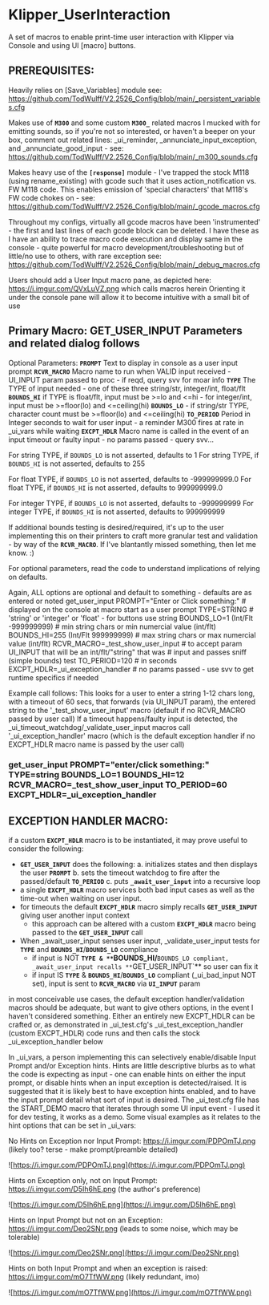 # Klipper_UserInteraction
A set of macros to enable print-time user interaction with Klipper via Console and using UI [macro] buttons.

## PREREQUISITES:

Heavily relies on [Save_Variables] module
see: https://github.com/TodWulff/V2.2526_Config/blob/main/_persistent_variables.cfg

Makes use of **`M300`** and some custom **`M300_`** related macros I mucked with for emitting sounds, so if you're not so
interested, or haven't a beeper on your box, comment out related lines: _ui_reminder, _annunciate_input_exception,
and _annunciate_good_input - see: https://github.com/TodWulff/V2.2526_Config/blob/main/_m300_sounds.cfg

Makes heavy use of the **`[response]`** module - I've trapped the stock M118 (using rename_existing) with gcode such
that it uses action_notification vs. FW M118 code.  This enables emission of 'special characters' that M118's
FW code chokes on - see: https://github.com/TodWulff/V2.2526_Config/blob/main/_gcode_macros.cfg

Throughout my configs, virtually all gcode macros have been 'instrumented' - the first and last lines of each gcode
block can be deleted.  I have these as I have an ability to trace macro code execution and display same in the
console - quite powerful for macro development/troubleshooting but of little/no use to others, with rare exception
see: https://github.com/TodWulff/V2.2526_Config/blob/main/_debug_macros.cfg

Users should add a User Input macro pane, as depicted here: https://i.imgur.com/QVxLuVZ.png which calls macros herein
Orienting it under the console pane will allow it to become intuitive with a small bit of use

## Primary Macro:  GET_USER_INPUT  Parameters and related dialog follows

Optional Parameters:
**`PROMPT`**	Text to display in console as a user input prompt
**`RCVR_MACRO`**	Macro name to run when VALID input received - UI_INPUT param passed to proc - if reqd, query svv for moar info
**`TYPE`**	The TYPE of input needed - one of these three string/str, integer/int, float/flt
**`BOUNDS_HI`**	if TYPE is float/flt, input must be >=lo and <=hi - for integer/int, input must be >=floor(lo) and <=ceiling(hi)
**`BOUNDS_LO`**	 - if string/str TYPE, character count must be >=floor(lo) and <=ceiling(hi)
**`TO_PERIOD`**	Period in Integer seconds to wait for user input - a reminder M300 fires at rate in _ui_vars while waiting
**`EXCPT_HDLR`**	Macro name is called in the event of an input timeout or faulty input - no params passed - query svv...

For string TYPE, if `BOUNDS_LO` is not asserted, defaults to 1
For string TYPE, if `BOUNDS_HI` is not asserted, defaults to 255

For float TYPE, if `BOUNDS_LO` is not asserted, defaults to -999999999.0
For float TYPE, if `BOUNDS_HI` is not asserted, defaults to 999999999.0

For integer TYPE, if `BOUNDS_LO` is not asserted, defaults to -999999999
For integer TYPE, if `BOUNDS_HI` is not asserted, defaults to 999999999

If additional bounds testing is desired/required, it's up to the user implementing this on their printers to craft more granular
test and validation - by way of the **`RCVR_MACRO`**.  If I've blantantly missed something, then let me know. :)

For optional parameters, read the code to understand implications of relying on defaults.

Again, ALL options are optional and default to something - defaults are as entered or noted
get_user_input	PROMPT="Enter or Click something:"		# displayed on the console at macro start as a user prompt
		TYPE=STRING					# 'string' or 'integer' or 'float' - for buttons use string
		BOUNDS_LO=1		(Int/Flt -999999999)	# min string chars or min numercial value (int/flt)
		BOUNDS_HI=255		(Int/Flt  999999999)	# max string chars or max numercial value (int/flt)
		RCVR_MACRO=_test_show_user_input		# to accept param UI_INPUT that will be an int/flt/"string" that was 
								# input and passes sniff (simple bounds) test
		TO_PERIOD=120					# in seconds
		EXCPT_HDLR=_ui_exception_handler		# no params passed - use svv to get runtime specifics if needed

Example call follows:
This looks for a user to enter a string 1-12 chars long, with a timeout of 60 secs, that forwards (via UI_INPUT param),
the entered string to the '_test_show_user_input' macro (default if no RCVR_MACRO passed by user call)
If a timeout happens/faulty input is detected, the _ui_timeout_watchdog/_validate_user_input macros call '_ui_exception_handler' macro
(which is the default exception handler if no EXCPT_HDLR macro name is passed by the user call)

### get_user_input PROMPT="enter/click something:" TYPE=string BOUNDS_LO=1 BOUNDS_HI=12 RCVR_MACRO=_test_show_user_input TO_PERIOD=60 EXCPT_HDLR=_ui_exception_handler

## EXCEPTION HANDLER MACRO:
if a custom **`EXCPT_HDLR`** macro is to be instantiated, it may prove useful to consider the following:
 - **`GET_USER_INPUT`** does the following:
    a. initializes states and then displays the user **`PROMPT`**
    b. sets the timeout watchdog to fire after the passed/default **`TO_PERIOD`**
    c. puts **`_await_user_input`** into a recursive loop
 - a single **`EXCPT_HDLR`** macro services both bad input cases as well as the time-out when waiting on user input.
 - for timeouts the default **`EXCPT_HDLR`** macro simply recalls **`GET_USER_INPUT`** giving user another input context
   - this approach can be altered with a custom **`EXCPT_HDLR`** macro being passed to the **`GET_USER_INPUT`** call
 - When _await_user_input senses user input, _validate_user_input tests for **`TYPE`** and **`BOUNDS_HI`**/**`BOUNDS_LO`** compliance
   - if input is NOT **`TYPE & **`BOUNDS_HI/**`BOUNDS_LO compliant, _await_user_input recalls **`GET_USER_INPUT`** so user can fix it
   - if input IS **`TYPE`** & **`BOUNDS_HI`**/**`BOUNDS_LO`** compliant (_ui_bad_input NOT set), input is sent to **`RCVR_MACRO`** via **`UI_INPUT`** param

in most conceivable use cases, the default exception handler/validation macros should be adequate, but want to give others
options, in the event I haven't considered something.  Either an entirely new EXCPT_HDLR can be crafted or, as demonstrated
in _ui_test.cfg's _ui_test_exception_handler (custom EXCPT_HDLR) code runs and then calls the stock _ui_exception_handler below

In _ui_vars, a person implementing this can selectively enable/disable Input Prompt and/or Exception hints.  Hints are
little descriptive blurbs as to what the code is expecting as input - one can enable hints on either the input prompt,
or disable hints when an input exception is detected/raised.  It is suggested that it is likely best to have exception
hints enabled, and to have the input prompt detail what sort of input is desired.  The _ui_test.cfg file has the START_DEMO
macro that iterates through some UI input event - I used it for dev testing, it works as a demo.
Some visual examples as it relates to the hint options that can be set in _ui_vars:

No Hints on Exception nor Input Prompt: https://i.imgur.com/PDPOmTJ.png (likely too? terse - make prompt/preamble detailed)

![https://i.imgur.com/PDPOmTJ.png](https://i.imgur.com/PDPOmTJ.png)

Hints on Exception only, not on Input Prompt:  https://i.imgur.com/D5Ih6hE.png (the author's preference)

![https://i.imgur.com/D5Ih6hE.png](https://i.imgur.com/D5Ih6hE.png)

Hints on Input Prompt but not on an Exception:  https://i.imgur.com/Deo2SNr.png (leads to some noise, which may be tolerable)

![https://i.imgur.com/Deo2SNr.png](https://i.imgur.com/Deo2SNr.png)

Hints on both Input Prompt and when an exception is raised:  https://i.imgur.com/mO7TfWW.png (likely redundant, imo)

![https://i.imgur.com/mO7TfWW.png](https://i.imgur.com/mO7TfWW.png)
